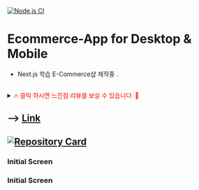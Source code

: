 
[![Node.js CI](https://github.com/kdn0325/ecommerce-app/actions/workflows/test.yml/badge.svg)](https://github.com/kdn0325/ecommerce-app/actions/workflows/test.yml)
# Ecommerce-App for Desktop & Mobile

- Next.js 학습 E-Commerce샵 제작중 .

##

<details>
<summary><span style="color:red">&#128293; 클릭 하시면 느낀점 리뷰를 보실 수 있습니다. &#128591;</span></summary>
<div markdown="1">       
  

</div>
</details>

##

## --> [Link](https://ecommerce-app-beta.vercel.app)

## [![Repository Card](https://widget.realdeveloper.pro/api/card?user=kdn0325&repo=ecommerce-app)](https://github.com/kdn0325/ecommerce-app')

### Initial Screen

### Initial Screen



